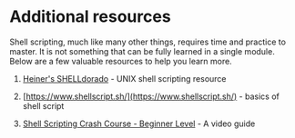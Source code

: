 # Additional resources

Shell scripting, much like many other things, requires time and practice to master. It is not something that can be fully learned in a single module. Below are a few valuable resources to help you learn more.

1. [Heiner's SHELLdorado](http://www.shelldorado.com/) - UNIX shell scripting resource

2. [https://www.shellscript.sh/](https://www.shellscript.sh/) - basics of shell script

3. [Shell Scripting Crash Course - Beginner Level](https://youtu.be/v-F3YLd6oMw?si=lPK8ey-K7wObHMEu) - A video guide
